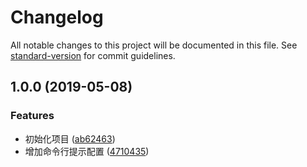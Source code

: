 # Changelog

All notable changes to this project will be documented in this file. See [standard-version](https://github.com/conventional-changelog/standard-version) for commit guidelines.

## 1.0.0 (2019-05-08)

### Features

- 初始化项目 ([ab62463](https://github.com/someok/txt2epub/commit/ab62463))
- 增加命令行提示配置 ([4710435](https://github.com/someok/txt2epub/commit/4710435))
